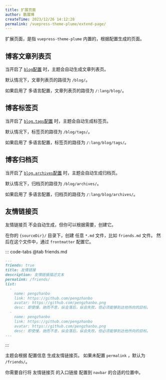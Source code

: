 ```yaml
---
title: 扩展页面
author: 鹏展博
createTime: 2023/12/26 14:12:28
permalink: /vuepress-theme-plume/extend-page/
---
```


扩展页面，是指 `vuepress-theme-plume` 内置的，根据配置生成的页面。

## 博客文章列表页

当开启了 [`blog`配置](/vuepress-theme-plume/theme-config/#blog) 时，主题会自动生成文章列表页。

默认情况下，文章列表页的路径为 `/blog/`。

如果启用了 多语言配置，文章列表页的路径为 `/:lang/blog/`。

## 博客标签页

当开启了 [`blog.tags`配置](/vuepress-theme-plume/theme-config/#blog) 时，主题会自动生成标签页。

默认情况下，标签页的路径为 `/blog/tags/`。

如果启用了 多语言配置，标签页的路径为 `/:lang/blog/tags/`。

## 博客归档页

当开启了 [`blog.archives`配置](/vuepress-theme-plume/theme-config/#blog) 时，主题会自动生成归档页。

默认情况下，归档页的路径为 `/blog/archives/`。

如果启用了 多语言配置，归档页的路径为 `/:lang/blog/archives/`。

## 友情链接页

友情链接页 不会自动生成，但你可以根据需要，创建它。

在你的 `{sourceDir}/` 目录下，创建 任意 `*.md` 文件，比如 `friends.md` 文件。
然后在这个文件中，通过 `frontmatter` 配置它。

::: code-tabs
@tab friends.md
```md
---
friends: true
title: 友情链接
description: 友情链接描述文本
permalink: /friends/
list: 
  - 
    name: pengzhanbo
    link: https://github.com/pengzhanbo
    avatar: https://github.com/pengzhanbo.png
    desc: 即使慢，驰而不息，纵会落后，纵会失败，但必须能够到达他所向的目标。
  - 
    name: pengzhanbo
    link: https://github.com/pengzhanbo
    avatar: https://github.com/pengzhanbo.png
    desc: 即使慢，驰而不息，纵会落后，纵会失败，但必须能够到达他所向的目标。
---
```
:::

主题会根据 配置信息 生成友情链接页。 如果未配置 `permalink` ，默认为 `/friends/`。

你需要自行将 友情链接页 的入口链接 配置到 `navbar` 的合适的位置中。
